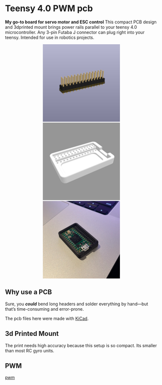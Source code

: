# Teensy 4.0 PWM pcb

**My go-to board for servo motor and ESC control** 
This compact PCB design and 3dprinted mount brings power rails parallel to your teensy 4.0 microcontroller. Any 3-pin Futaba J connector can plug right into your teensy. Intended for use in robotics projects.

<div align="center">
<img src="pcb/image.png" alt="PCB Image" height="255">
<img src="3d_print/image.png" alt="3D Print Image" height="255">
<img src="./no_pcb.JPG" alt="photo of 3dprint and teensy" height="255">
</div>

## Why use a PCB

Sure, you ***could*** bend long headers and solder everything by hand—but that’s time-consuming and error-prone.

The pcb files here were made with [KiCad](https://www.kicad.org). 

## 3d Printed Mount 

The print needs high accuracy because this setup is so compact. Its smaller than most RC gyro units. 

## PWM 

[pwm](https://en.wikipedia.org/wiki/Pulse-width_modulation)
